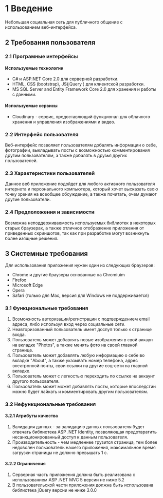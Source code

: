 # 1 Введение
Небольшая социальная сеть для публичного общение с использованием веб-интерфейса.
## 2 Требования пользователя
### 2.1 Програмные интерфейсы
#### Используемые технологии
- C# и ASP.NET Core 2.0 для серверной разработки.
- HTML, CSS (bootstrap), JS(jQuery ) для клиентской разработки.
- MS SQL Server and Entity Framework Core 2.0 для хранения и работы с данными.
#### Используемые сервисы
- Cloudinary - сервис, предоставлющий функционал для облачного хранения и управления изображениями и видео.
### 2.2 Интерфейс пользователя
Веб-интерфейс позволяет пользователям добалять информации о себе, фотографии, выкладывать посты с возможностью комментирования другим пользователям, а также добалять в друзья других пользователей.
### 2.3 Характеристики пользователей
Данное веб приложение подойдет для любого активного пользователя интернета и персонального компьютера, который хочет высказать свою точку зрения на всеобщее обсуждение, а также почитать, очем думают другие пользователи.
### 2.4 Предположения и зависимости
Возможна неподдерживаемость используемых библиотек в некоторых старых браузерах, а также отличное отображение приложения от приведенных скриншотов, так как при разработке могут возникнуть более изящные решения.
## 3 Системные требования
Для использования приложения нужен один из следующих браузеров:
- Chrome и другие браузеры основанные на Chromiuim
- Firefox
- Microsoft Edge
- Opera
- Safari (только для Mac, версия для Windows не поддерживается)
### 3.1 Функциональные требования
1. Возможность авторизации/регистрации с подтверждением email адреса, либо используя вход через социальные сети.
2. Неавторизованный пользователь имеет доспуп только к странице входа.
3. Пользователь может добавлять новые изображения в свой аккаун на вкладке "Photos", а также менять фото на своей главной странице.
4. Пользователь может добавлять любую информацию о себе во вкладке "About", а также указывать номер телефона, адрес электронной почты, свои ссылки на другие соц-сети на главной вкладке.
5. Пользователь может с легкостью переходить по ссылке на аккаунт другого пользователя.
6. Пользователь может может добавлять посты, которые впоследстии можно будет лайкать и комментировать другим пользователям.

### 3.2 Нефункциональные требования
#### 3.2.1 Атрибуты качества
1. Валидация данных - за валидацию данных пользователя будет отвечать библиотека ASP .NET Identity, позволяющая предотвратить несанкционированный доступ к данным пользователя.
2. Производительность - чем медленнее грузится страница, тем более недоволен пользователь нашего приложения, максимальное время загрузки страницы не должно превышать 1 с.
#### 3.2.2 Ограничения
1. Серверная часть приложения должна быть реализована с использованием ASP .NET MVC 5 версии не ниже 5.2
2. В пользовательской части приложения должна быть использована библиотека jQuery версии не ниже 3.0.0
